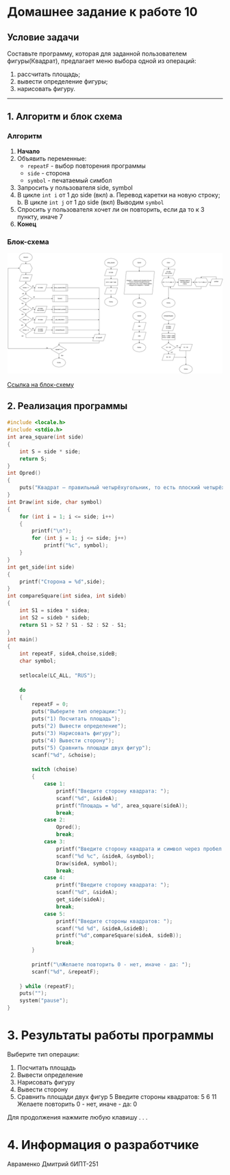 # Домашнее задание к работе 10

## Условие задачи
Составьте программу, которая для заданной пользователем фигуры(Квадрат), предлагает меню выбора одной из операций:
1) рассчитать площадь;
2) вывести определение фигуры;
3) нарисовать фигуру.
---
## 1. Алгоритм и блок схема

### Алгоритм
1. **Начало**
2. Объявить переменные:
   - `repeatF` - выбор повторения программы
   - `side` - сторона
   - `symbol` - печатаемый симбол
3. Запросить у пользователя side, symbol
4. В цикле `int i` от 1 до side (вкл)
    	a. Перевод каретки на новую строку;
      b. В цикле `int j` от 1 до side (вкл)
             Выводим `symbol`
6. Спросить у пользователя хочет ли он повторить, если да то к 3 пункту, иначе 7
7. **Конец**

### Блок-схема
![Блок-схема алгоритма](Lab10_schema.png)

 [Ссылка на блок-схему](https://viewer.diagrams.net/?tags=%7B%7D&lightbox=1&highlight=0000ff&edit=_blank&layers=1&nav=1&title=Lab10_schema.drawio&dark=auto#Uhttps%3A%2F%2Fdrive.google.com%2Fuc%3Fid%3D1I1LVTH9flXqGk9UXMbxH1Ug8d2qp0Z26%26export%3Ddownload)

 ## 2. Реализация программы

```c
#include <locale.h>
#include <stdio.h>
int area_square(int side)
{
	int S = side * side;
	return S;
}
int Opred()
{
	puts("Квадрат — правильный четырёхугольник, то есть плоский четырёхугольник, у которого все углы и все стороны равны.\n Каждый угол квадрата — прямой");
}
int Draw(int side, char symbol)
{
	for (int i = 1; i <= side; i++)
	{
		printf("\n");
		for (int j = 1; j <= side; j++)
			printf("%c", symbol);
	}
}
int get_side(int side)
{
	printf("Сторона = %d",side);
}
int compareSquare(int sidea, int sideb)
{
	int S1 = sidea * sidea;
	int S2 = sideb * sideb;
	return S1 > S2 ? S1 - S2 : S2 - S1;
}
int main()
{
	int repeatF, sideA,choise,sideB;
	char symbol;

	setlocale(LC_ALL, "RUS");

	do
	{
		repeatF = 0;
		puts("Выберите тип операции:");
		puts("1) Посчитать площадь");
		puts("2) Вывести определение");
		puts("3) Нарисовать фигуру");
		puts("4) Вывести сторону");
		puts("5) Сравнить площади двух фигур");
		scanf("%d", &choise);

		switch (choise)
		{
			case 1:
				printf("Введите сторону квадрата: ");
				scanf("%d", &sideA);
				printf("Площадь = %d", area_square(sideA));
				break;
			case 2:
				Opred();
				break;
			case 3:
				printf("Введите сторону квадрата и символ через пробел: ");
				scanf("%d %c", &sideA, &symbol);
				Draw(sideA, symbol);
				break;
			case 4:
				printf("Введите сторону квадрата: ");
				scanf("%d", &sideA);
				get_side(sideA);
				break;
			case 5:
				printf("Введите стороны квадратов: ");
				scanf("%d %d", &sideA,&sideB);
				printf("%d",compareSquare(sideA, sideB));
				break;
		}

		printf("\nЖелаете повторить 0 - нет, иначе - да: ");
		scanf("%d", &repeatF);

	} while (repeatF);
	puts("");
	system("pause");
}
```
# 3. Результаты работы программы
Выберите тип операции:
1) Посчитать площадь
2) Вывести определение
3) Нарисовать фигуру
4) Вывести сторону
5) Сравнить площади двух фигур
5
Введите стороны квадратов: 5 6
11
Желаете повторить 0 - нет, иначе - да: 0

Для продолжения нажмите любую клавишу . . .
# 4. Информация о разработчике
Авраменко Дмитрий бИПТ-251
